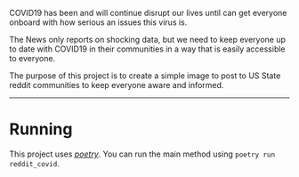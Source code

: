 COVID19 has been and will continue disrupt our lives until can get everyone onboard with how serious an issues this virus is.

The News only reports on shocking data, but we need to keep everyone up to date with COVID19 in their communities in a
way that is easily accessible to everyone.

The purpose of this project is to create a simple image to post to US State reddit communities to keep everyone aware
and informed.


----

# Running

This project uses [_poetry_](https://python-poetry.org/). You can run the main method using `poetry run reddit_covid`.

